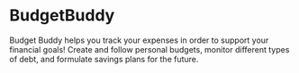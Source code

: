 # BudgetBuddy
Budget Buddy helps you track your expenses in order to support your financial goals! Create and follow personal budgets, monitor different types of debt, and formulate savings plans for the future.
